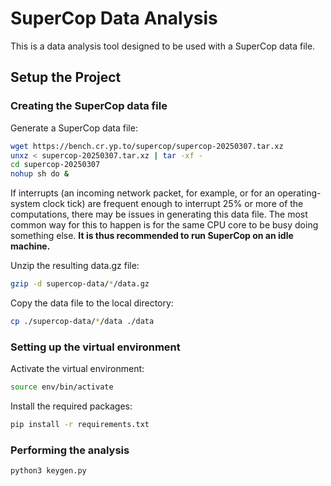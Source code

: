 # SuperCop Data Analysis
This is a data analysis tool designed to be used with a SuperCop data file. 

## Setup the Project

### Creating the SuperCop data file

Generate a SuperCop data file:

```sh
wget https://bench.cr.yp.to/supercop/supercop-20250307.tar.xz
unxz < supercop-20250307.tar.xz | tar -xf -
cd supercop-20250307
nohup sh do &
```

If interrupts (an incoming network packet, for example, or for an operating-system clock tick) are frequent enough to interrupt 25% or more of the computations, there may be issues in generating this data file. The most common way for this to happen is for the same CPU core to be busy doing something else. **It is thus recommended to run SuperCop on an idle machine.** 

Unzip the resulting data.gz file:

```sh
gzip -d supercop-data/*/data.gz
```

Copy the data file to the local directory:
```sh
cp ./supercop-data/*/data ./data
```


### Setting up the virtual environment

Activate the virtual environment:

```sh
source env/bin/activate
```

Install the required packages:

```sh
pip install -r requirements.txt
```

### Performing the analysis

```sh
python3 keygen.py
```

